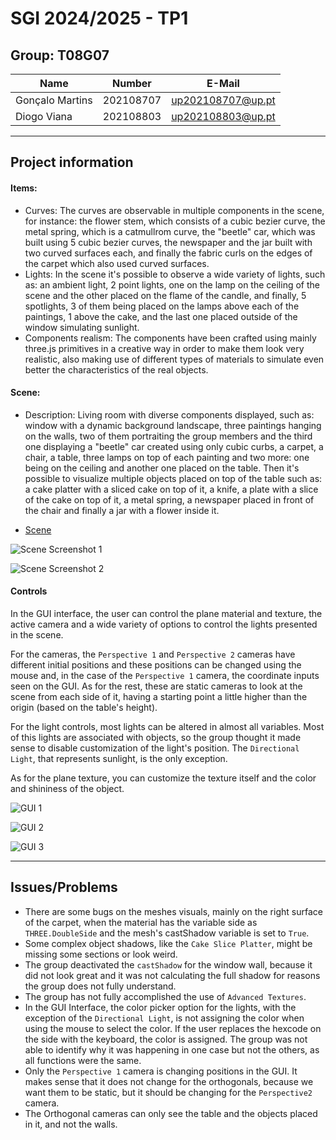 # SGI 2024/2025 - TP1

## Group: T08G07

| Name             | Number    | E-Mail             |
| ---------------- | --------- | ------------------ |
| Gonçalo Martins  | 202108707 |  up202108707@up.pt |
| Diogo Viana      | 202108803 |  up202108803@up.pt |

----
## Project information

<!-- (items briefly describing main strong points) -->
#### Items:
  - Curves: The curves are observable in multiple components in the scene, for instance: the flower stem, which consists of a cubic bezier curve, the metal spring, which is a catmullrom curve, the "beetle" car, which was built using 5 cubic bezier curves, the newspaper and the jar built with two curved surfaces each, and finally the fabric curls on the edges of the carpet which also used curved surfaces.
  - Lights: In the scene it's possible to observe a wide variety of lights, such as: an ambient light, 2 point lights, one on the lamp on the ceiling of the scene and the other placed on the flame of the candle, and finally, 5 spotlights, 3 of them being placed on the lamps above each of the paintings, 1 above the cake, and the last one placed outside of the window simulating sunlight.
  - Components realism: The components have been crafted using mainly three.js primitives in a creative way in order to make them look very realistic, also making use of different types of materials to simulate even better the characteristics of the real objects.

#### Scene:
  <!-- (Brief description of the created scene) -->
  - Description: Living room with diverse components displayed, such as: window with a dynamic background landscape, three paintings hanging on the walls, two of them portraiting the group members and the third one displaying a "beetle" car created using only cubic curbs, a carpet, a chair, a table, three lamps on top of each painting and two more: one being on the ceiling and another one placed on the table. Then it's possible to visualize multiple objects placed on top of the table such as: a cake platter with a sliced cake on top of it, a knife, a plate with a slice of the cake on top of it, a metal spring, a newspaper placed in front of the chair and finally a jar with a flower inside it.
  <!-- (relative link to the scene) -->
  - [Scene](../Proj1/index.html)

  ![Scene Screenshot 1](../Proj1/screenshots/Scene_Screenshot1.png)
  
  ![Scene Screenshot 2](../Proj1/screenshots/Scene_Screenshot2.png)

#### Controls

In the GUI interface, the user can control the plane material and texture, the active camera and a wide variety of options to control the lights presented in the scene. 

For the cameras, the `Perspective 1` and `Perspective 2` cameras have different initial positions and these positions can be changed using the mouse and, in the case of the `Perspective 1` camera, the coordinate inputs seen on the GUI. As for the rest, these are static cameras to look at the scene from each side of it, having a starting point a little higher than the origin (based on the table's height).

For the light controls, most lights can be altered in almost all variables. Most of this lights are associated with objects, so the group thought it made sense to disable customization of the light's position. The `Directional Light`, that represents sunlight, is the only exception.

As for the plane texture, you can customize the texture itself and the color and shininess of the object.

  ![GUI 1](../Proj1/screenshots/Controls1.png)

  ![GUI 2](../Proj1/screenshots/Controls2.png)

  ![GUI 3](../Proj1/screenshots/Controls3.png)

----
## Issues/Problems

- There are some bugs on the meshes visuals, mainly on the right surface of the carpet, when the material has the variable side as `THREE.DoubleSide` and the mesh's castShadow variable is set to `True`.
- Some complex object shadows, like the `Cake Slice Platter`, might be missing some sections or look weird.
- The group deactivated the `castShadow` for the window wall, because it did not look great and it was not calculating the full shadow for reasons the group does not fully understand.
- The group has not fully accomplished the use of `Advanced Textures`.
- In the GUI Interface, the color picker option for the lights, with the exception of the `Directional Light`, is not assigning the color when using the mouse to select the color. If the user replaces the hexcode on the side with the keyboard, the color is assigned. The group was not able to identify why it was happening in one case but not the others, as all functions were the same.
- Only the `Perspective 1` camera is changing positions in the GUI. It makes sense that it does not change for the orthogonals, because we want them to be static, but it should be changing for the `Perspective2` camera. 
- The Orthogonal cameras can only see the table and the objects placed in it, and not the walls.
